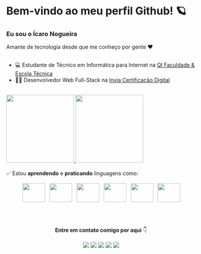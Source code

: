 # Bem-vindo ao meu perfil Github! 🪐
### Eu sou o Ícaro Nogueira

Amante de tecnologia desde que me conheço por gente ❤
##

* 💻 Estudante de Técnico em Informática para Internet na <a href="https://qi.edu.br">QI Faculdade & Escola Técnica</a>
* 👩‍💻 Desenvolvedor Web Full-Stack na <a href="https://invia.com.br">Invia Certificação Digital</a>

<br>

<div align="center" style="display: flex; flex-direction: row;">
  <a href="https://github.com/icaro-nog/">
  <img height="180em" class="img" src="https://github-readme-stats-git-masterrstaa-rickstaa.vercel.app/api?username=icaro-nog&show_icons=true&theme=radical" />
  <img height="180em" class="img" src="https://github-readme-stats-git-masterrstaa-rickstaa.vercel.app/api/top-langs/?username=icaro-nog&show_icons=true&theme=radical&layout=compact" />
  </a>
</div>

<br>
 ✅ Estou <b>aprendendo</b> e <b>praticando</b> linguagens como:
 <br><br>
<div align="" style="display: inline_block;">
  &nbsp;&nbsp;&nbsp;&nbsp;&nbsp;&nbsp;&nbsp;&nbsp;&nbsp;&nbsp;
  <img height="50" width="60" src="https://cdn.jsdelivr.net/gh/devicons/devicon/icons/php/php-plain.svg" />
  &nbsp;
  <img height="50" width="60" src="https://cdn.jsdelivr.net/gh/devicons/devicon/icons/javascript/javascript-plain.svg" />
  &nbsp;
  <img height="50" width="60" src="https://cdn.jsdelivr.net/gh/devicons/devicon/icons/jquery/jquery-plain-wordmark.svg" />
  &nbsp;
  <img height="50" width="60" src="https://cdn.jsdelivr.net/gh/devicons/devicon/icons/mysql/mysql-original-wordmark.svg" />
  &nbsp;
  <img height="50" width="60" src="https://cdn.jsdelivr.net/gh/devicons/devicon/icons/html5/html5-plain.svg" />
  &nbsp;
  <img height="50" width="60" src="https://cdn.jsdelivr.net/gh/devicons/devicon/icons/css3/css3-plain.svg" />          
</div>

<br><br>

<div align="center">
  <b>Entre em contato comigo por aqui</b> 👇
  <br><br>
  <div style="display: inline_block;">
    <a href="https://br.linkedin.com/in/%C3%ADcaro-nogueira-850084222" ><img src="https://img.shields.io/badge/LinkedIn-0077B5?style=for-the-badge&logo=linkedin&logoColor=white"></a>
    <a href="https://www.facebook.com/icaro.lemosleal" ><img src="https://img.shields.io/badge/Facebook-1877F2?style=for-the-badge&logo=facebook&logoColor=white"></a>
    <a href="https://www.instagram.com/icaroo_nogueira/" ><img src="https://img.shields.io/badge/Instagram-E4405F?style=for-the-badge&logo=instagram&logoColor=white"></a>
    <a href="mailto:icarolemosleal@outlook.com.br" ><img src="https://img.shields.io/badge/Microsoft_Outlook-0078D4?style=for-the-badge&logo=microsoft-outlook&logoColor=white"></a>
    <a href="https://github.com/icaro-nog" ><img src="https://img.shields.io/badge/GitHub-100000?style=for-the-badge&logo=github&logoColor=white"></a>  
  </div>
</div>

    
